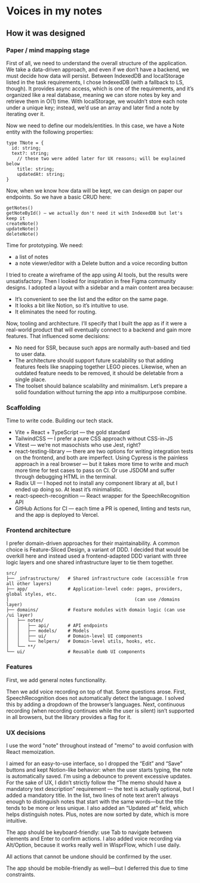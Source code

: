# Voices in my notes

## How it was designed

### Paper / mind mapping stage

First of all, we need to understand the overall structure of the application. We take a data-driven approach, and even if we don’t have a backend, we must decide how data will persist. Between IndexedDB and localStorage listed in the task requirements, I chose IndexedDB (with a fallback to LS, though). It provides async access, which is one of the requirements, and it’s organized like a real database, meaning we can store notes by key and retrieve them in O(1) time. With localStorage, we wouldn’t store each note under a unique key; instead, we’d use an array and later find a note by iterating over it.

Now we need to define our models/entities. In this case, we have a Note entity with the following properties:

```
type TNote = {
  id: string;
  text?: string;
	// these two were added later for UX reasons; will be explained below
	title: string;
	updatedAt: string;
}
```

Now, when we know how data will be kept, we can design on paper our endpoints. So we have a basic CRUD here:

```
getNotes()
getNoteById() — we actually don't need it with IndexedDB but let's keep it
createNote()
updateNote()
deleteNote()
```

Time for prototyping. We need:

- a list of notes
- a note viewer/editor with a Delete button and a voice recording button

I tried to create a wireframe of the app using AI tools, but the results were unsatisfactory. Then I looked for inspiration in free Figma community designs. I adopted a layout with a sidebar and a main content area because:

- It’s convenient to see the list and the editor on the same page.
- It looks a bit like Notion, so it’s intuitive to use.
- It eliminates the need for routing.

Now, tooling and architecture. I’ll specify that I built the app as if it were a real-world product that will eventually connect to a backend and gain more features. That influenced some decisions:

- No need for SSR, because such apps are normally auth-based and tied to user data.
- The architecture should support future scalability so that adding features feels like snapping together LEGO pieces. Likewise, when an outdated feature needs to be removed, it should be deletable from a single place.
- The toolset should balance scalability and minimalism. Let’s prepare a solid foundation without turning the app into a multipurpose combine.

### Scaffolding

Time to write code. Building our tech stack.

- Vite + React + TypeScript — the gold standard
- TailwindCSS — I prefer a pure CSS approach without CSS-in-JS
- Vitest — we’re not masochists who use Jest, right?
- react-testing-library — there are two options for writing integration tests on the frontend, and both are imperfect. Using Cypress is the painless approach in a real browser — but it takes more time to write and _much_ more time for test cases to pass on CI. Or use JSDOM and suffer through debugging HTML in the terminal.
- Radix UI — I hoped not to install any component library at all, but I ended up doing so. At least it’s minimalistic.
- react-speech-recognition — React wrapper for the SpeechRecognition API
- GitHub Actions for CI — each time a PR is opened, linting and tests run, and the app is deployed to Vercel.

### Frontend architecture

I prefer domain-driven approaches for their maintainability. A common choice is Feature-Sliced Design, a variant of DDD. I decided that would be overkill here and instead used a frontend-adapted DDD variant with three logic layers and one shared infrastructure layer to tie them together.

```
src/
├── _infrastructure/   # Shared infrastructure code (accessible from all other layers)
├── app/               # Application-level code: pages, providers, global styles, etc.
|												(can use /domains layer)
├── domains/           # Feature modules with domain logic (can use /ui layer)
│   ├── notes/
│   │   ├── api/       # API endpoints
│   │   ├── models/    # Models
│   │   ├── ui/        # Domain-level UI components
│   │   └── helpers/   # Domain-level utils, hooks, etc.
│   └── **/
└── ui/                # Reusable dumb UI components
```

### Features

First, we add general notes functionality.

Then we add voice recording on top of that. Some questions arose. First, SpeechRecognition does not automatically detect the language. I solved this by adding a dropdown of the browser’s languages. Next, continuous recording (when recording continues while the user is silent) isn’t supported in all browsers, but the library provides a flag for it.

### UX decisions

I use the word "note" throughout instead of "memo" to avoid confusion with React memoization.

I aimed for an easy-to-use interface, so I dropped the “Edit” and “Save” buttons and kept Notion-like behavior: when the user starts typing, the note is automatically saved. I’m using a debounce to prevent excessive updates. For the sake of UX, I didn’t strictly follow the “The memo should have a mandatory text description” requirement — the text is actually optional, but I added a mandatory title. In the list, two lines of note text aren’t always enough to distinguish notes that start with the same words—but the title tends to be more or less unique. I also added an “Updated at” field, which helps distinguish notes. Plus, notes are now sorted by date, which is more intuitive.

The app should be keyboard-friendly: use Tab to navigate between elements and Enter to confirm actions. I also added voice recording via Alt/Option, because it works really well in WisprFlow, which I use daily.

All actions that cannot be undone should be confirmed by the user.

The app should be mobile-friendly as well—but I deferred this due to time constraints.
